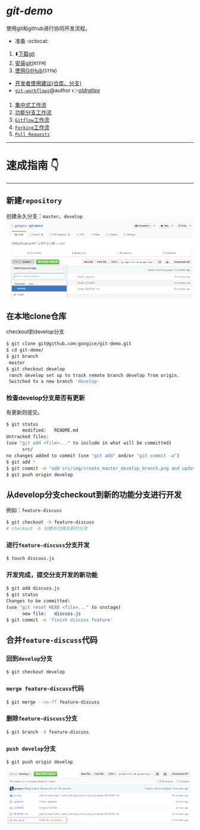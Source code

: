 # *git-demo*
使用git和github进行协同开发流程。  
 - 准备 :octocat:
1. :arrow_down:[下载git](https://git-scm.com/downloads)
2. [安装git](https://git-scm.com/doc)(`RTFM`)
3. [使用GitHub](https://guides.github.com/activities/hello-world/)(`STFW`)
 -  [开发者使用建议(仓库、分支)](doc/Suggestions-for-repository-branches-used-in-development.md)
 - [`git-workflows`](doc/git-workflows-and-tutorials/)@author :point_right:[*oldratlee*](https://github.com/oldratlee)
1. [集中式工作流](doc/git-workflows-and-tutorials/workflow-centralized.md)  
1. [功能分支工作流](doc/git-workflows-and-tutorials/workflow-feature-branch.md)  
1. [`Gitflow`工作流](doc/git-workflows-and-tutorials/workflow-gitflow.md)  
1. [`Forking`工作流](doc/git-workflows-and-tutorials/workflow-forking.md)  
1. [`Pull Requests`](doc/git-workflows-and-tutorials/pull-request.md)  

---------------------------------
# 速成指南 :point_down:
---------------------------------
## 新建`repository`  
 创建永久分支：`master`、`develop`
![图](src/img/create_master_develop_branch.png)
## 在本地clone仓库  
checkout到develop分支
```bash
$ git clone git@github.com:gongice/git-demo.git
$ cd git-demo/
$ git branch
 master
$ git checkout develop
 ranch develop set up to track remote branch develop from origin.
 Switched to a new branch 'develop'
```
### 检查develop分支是否有更新  
  有更新则提交。
```bash
$ git status
      modified:   README.md
Untracked files:
(use "git add <file>..." to include in what will be committed)
      src/
no changes added to commit (use "git add" and/or "git commit -a")
$ git add *
$ git commit -m "add src/img/create_master_develop_branch.png and update README.md"
$ git push origin develop
```
## 从develop分支checkout到新的功能分支进行开发
例如：`feature-discuss`
```bash
$ git checkout -b feature-discuss
# checkout -b 创建并切换到新的分支
```
### 进行`feature-discuss`分支开发
```bash
$ touch discuss.js
```
### 开发完成，提交分支开发的新功能
```bash
$ git add discuss.js
$ git status
Changes to be committed:
(use "git reset HEAD <file>..." to unstage)
      new file:   discuss.js
$ git commit -m 'finish discuss feature'
```
## 合并`feature-discuss`代码
### 回到`develop`分支
```bash
$ git checkout develop
```
###   `merge feature-discuss`代码
```bash
$ git merge --no-ff feature-discuss
```
### 删除`feature-discuss`分支
```bash
$ git branch -d feature-discuss
```
### `push develop`分支
```bash
$ git push origin develop
```
![图](src/img/finish_feature-discuss.png)

